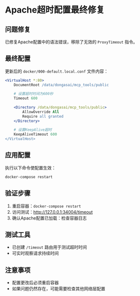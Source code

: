 # Apache超时配置最终修复

## 问题修复
已修复Apache配置中的语法错误，移除了无效的 `ProxyTimeout` 指令。

## 最终配置
更新后的 `docker/000-default.local.conf` 文件内容：

```apache
<VirtualHost *:80>
    DocumentRoot /data/dongasai/mcp_tools/public
    
    # 设置超时时间为600秒
    Timeout 600
    
    <Directory /data/dongasai/mcp_tools/public>
        AllowOverride All
        Require all granted
    </Directory>
    
    # 设置KeepAlive超时
    KeepAliveTimeout 600
</VirtualHost>
```

## 应用配置
执行以下命令使配置生效：
```bash
docker-compose restart
```

## 验证步骤
1. 重启容器：`docker-compose restart`
2. 访问测试：http://127.0.0.1:34004/timeout
3. 确认Apache配置已加载：检查容器日志

## 测试工具
- 已创建 `/timeout` 路由用于测试超时时间
- 可实时观察请求持续时间

## 注意事项
- 配置更改后必须重启容器
- 如果问题仍然存在，可能需要检查其他网络层配置